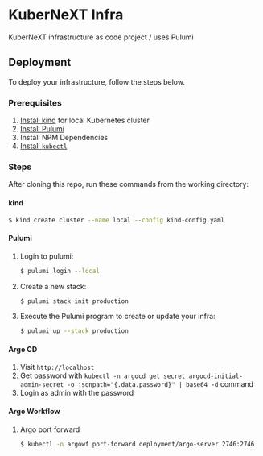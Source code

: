# KuberNeXT Infra

KuberNeXT infrastructure as code project / uses Pulumi

## Deployment

To deploy your infrastructure, follow the steps below.

### Prerequisites

1. [Install kind](https://kind.sigs.k8s.io/docs/user/quick-start/#installation) for local Kubernetes cluster
2. [Install Pulumi](https://www.pulumi.com/docs/get-started/install/)
3. Install NPM Dependencies
4. [Install `kubectl`](https://kubernetes.io/docs/tasks/tools/install-kubectl/)

### Steps

After cloning this repo, run these commands from the working directory:


#### kind

```bash
$ kind create cluster --name local --config kind-config.yaml
```

#### Pulumi

1. Login to pulumi:

   ```bash
   $ pulumi login --local
   ```

2. Create a new stack:

   ```bash
   $ pulumi stack init production
   ```

2. Execute the Pulumi program to create or update your infra:

   ```bash
   $ pulumi up --stack production
   ```

#### Argo CD

1. Visit `http://localhost`
2. Get password with
   `kubectl -n argocd get secret argocd-initial-admin-secret -o jsonpath="{.data.password}" | base64 -d`
   command
3. Login as admin with the password

#### Argo Workflow

1. Argo port forward

   ```bash
   $ kubectl -n argowf port-forward deployment/argo-server 2746:2746
   ```
